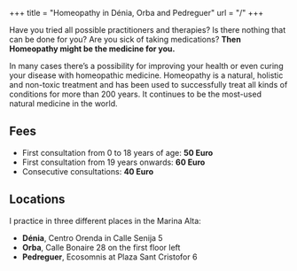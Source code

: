 +++
title = "Homeopathy in Dénia, Orba and Pedreguer"
url = "/"
+++

Have you tried all possible practitioners and therapies? Is there nothing that can be done for you? Are you sick of taking medications? **Then Homeopathy might be the medicine for you.**

In many cases there’s a possibility for improving your health or even curing your disease with homeopathic medicine. Homeopathy is a natural, holistic and non-toxic treatment and has been used to successfully treat all kinds of conditions for more than 200 years. It continues to be the most-used natural medicine in the world.

## Fees
* First consultation from 0 to 18 years of age: **50 Euro**
* First consultation from 19 years onwards: **60 Euro**
* Consecutive consultations: **40 Euro**

## Locations
I practice in three different places in the Marina Alta:

* **Dénia**, Centro Orenda in Calle Senija 5
* **Orba**, Calle Bonaire 28 on the first floor left
* **Pedreguer**, Ecosomnis at Plaza Sant Cristofor 6
